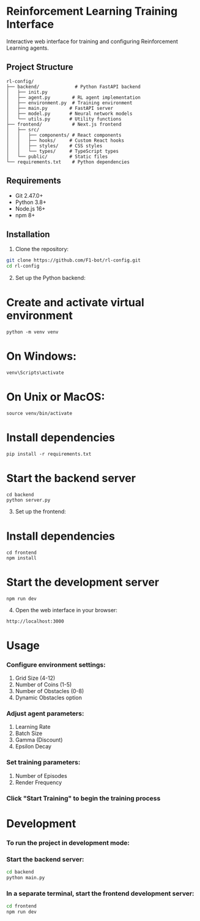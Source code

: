 # Reinforcement Learning Training Interface

Interactive web interface for training and configuring Reinforcement Learning agents.

## Project Structure
```
rl-config/
├── backend/             # Python FastAPI backend
│   ├── init.py
│   ├── agent.py        # RL agent implementation
│   ├── environment.py  # Training environment
│   ├── main.py        # FastAPI server
│   ├── model.py       # Neural network models
│   └── utils.py       # Utility functions
├── frontend/           # Next.js frontend
│   ├── src/
│   │   ├── components/ # React components
│   │   ├── hooks/     # Custom React hooks
│   │   ├── styles/    # CSS styles
│   │   └── types/     # TypeScript types
│   └── public/        # Static files
└── requirements.txt    # Python dependencies
```

## Requirements

- Git 2.47.0+
- Python 3.8+
- Node.js 16+
- npm 8+

## Installation

1. Clone the repository:
```bash
git clone https://github.com/F1-bot/rl-config.git
cd rl-config
```

2. Set up the Python backend:
# Create and activate virtual environment
```
python -m venv venv
```

# On Windows:
```
venv\Scripts\activate
```

# On Unix or MacOS:
```
source venv/bin/activate
```

# Install dependencies
```
pip install -r requirements.txt
```

# Start the backend server
```
cd backend
python server.py
```

3. Set up the frontend:
# Install dependencies
```
cd frontend
npm install
```

# Start the development server
```
npm run dev
```

4. Open the web interface in your browser:
```
http://localhost:3000
```

# Usage

### Configure environment settings:

1. Grid Size (4-12)
2. Number of Coins (1-5)
3. Number of Obstacles (0-8)
4. Dynamic Obstacles option


### Adjust agent parameters:

1. Learning Rate 
2. Batch Size 
3. Gamma (Discount)
4. Epsilon Decay


### Set training parameters:

1. Number of Episodes 
2. Render Frequency


### Click "Start Training" to begin the training process


# Development
### To run the project in development mode:

### Start the backend server:
```bash
cd backend
python main.py
```

### In a separate terminal, start the frontend development server:

```bash
cd frontend
npm run dev
```
